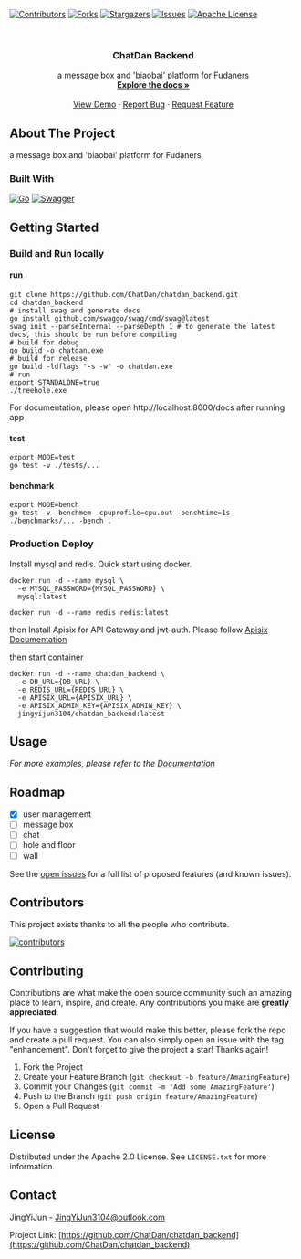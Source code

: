 <a name="readme-top"></a>
<!-- PROJECT SHIELDS -->
<!--
*** I'm using markdown "reference style" links for readability.
*** Reference links are enclosed in brackets [ ] instead of parentheses ( ).
*** See the bottom of this document for the declaration of the reference variables
*** for contributors-url, forks-url, etc. This is an optional, concise syntax you may use.
*** https://www.markdownguide.org/basic-syntax/#reference-style-links
-->
[![Contributors][contributors-shield]][contributors-url]
[![Forks][forks-shield]][forks-url]
[![Stargazers][stars-shield]][stars-url]
[![Issues][issues-shield]][issues-url]
[![Apache License][license-shield]][license-url]



<!-- PROJECT LOGO -->
<br />
<div align="center">

[//]: # (  <a href="https://github.com/ChatDan/chatdan_backend">)

[//]: # (    <img src="images/logo.png" alt="Logo" width="80" height="80">)

[//]: # (  </a>)

<h3 align="center">ChatDan Backend</h3>

  <p align="center">
    a message box and 'biaobai' platform for Fudaners
    <br />
    <a href="https://github.com/ChatDan/chatdan_backend"><strong>Explore the docs »</strong></a>
    <br />
    <br />
    <a href="https://github.com/ChatDan/chatdan_backend">View Demo</a>
    ·
    <a href="https://github.com/ChatDan/chatdan_backend/issues">Report Bug</a>
    ·
    <a href="https://github.com/ChatDan/chatdan_backend/issues">Request Feature</a>
  </p>
</div>

## About The Project

[//]: # ([![Product Name Screen Shot][product-screenshot]]&#40;https://example.com&#41;)
a message box and 'biaobai' platform for Fudaners

### Built With

[![Go][go.dev]][go-url]
[![Swagger][swagger.io]][swagger-url]

## Getting Started

### Build and Run locally

#### run

```shell
git clone https://github.com/ChatDan/chatdan_backend.git
cd chatdan_backend
# install swag and generate docs
go install github.com/swaggo/swag/cmd/swag@latest
swag init --parseInternal --parseDepth 1 # to generate the latest docs, this should be run before compiling
# build for debug
go build -o chatdan.exe
# build for release
go build -ldflags "-s -w" -o chatdan.exe
# run
export STANDALONE=true
./treehole.exe
```

For documentation, please open http://localhost:8000/docs after running app

#### test

```shell
export MODE=test
go test -v ./tests/...
```

#### benchmark

```shell
export MODE=bench
go test -v -benchmem -cpuprofile=cpu.out -benchtime=1s ./benchmarks/... -bench .
```

### Production Deploy

Install mysql and redis. Quick start using docker.

```shell
docker run -d --name mysql \
  -e MYSQL_PASSWORD={MYSQL_PASSWORD} \
  mysql:latest
  
docker run -d --name redis redis:latest
```

then Install Apisix for API Gateway and jwt-auth. Please
follow [Apisix Documentation](https://apisix.apache.org/zh/docs/apisix/getting-started/README/)

then start container

```shell
docker run -d --name chatdan_backend \
  -e DB_URL={DB_URL} \
  -e REDIS_URL={REDIS_URL} \
  -e APISIX_URL={APISIX_URL} \
  -e APISIX_ADMIN_KEY={APISIX_ADMIN_KEY} \
  jingyijun3104/chatdan_backend:latest
```

## Usage

_For more examples, please refer to the [Documentation](https://chatdan-test.jingyijun.xyz:8443/docs)_

## Roadmap

- [x] user management
- [ ] message box
- [ ] chat
- [ ] hole and floor
- [ ] wall

See the [open issues](https://github.com/ChatDan/chatdan_backend/issues) for a full list of proposed features (and known
issues).

## Contributors

This project exists thanks to all the people who contribute.

<a href="https://github.com/ChatDan/chatdan_backend/graphs/contributors">
  <img src="https://contrib.rocks/image?repo=ChatDan/chatdan_backend"  alt="contributors"/>
</a>

## Contributing

Contributions are what make the open source community such an amazing place to learn, inspire, and create. Any
contributions you make are **greatly appreciated**.

If you have a suggestion that would make this better, please fork the repo and create a pull request. You can also
simply open an issue with the tag "enhancement".
Don't forget to give the project a star! Thanks again!

1. Fork the Project
2. Create your Feature Branch (`git checkout -b feature/AmazingFeature`)
3. Commit your Changes (`git commit -m 'Add some AmazingFeature'`)
4. Push to the Branch (`git push origin feature/AmazingFeature`)
5. Open a Pull Request

## License

Distributed under the Apache 2.0 License. See `LICENSE.txt` for more information.

## Contact

JingYiJun - JingYiJun3104@outlook.com

Project Link: [https://github.com/ChatDan/chatdan_backend](https://github.com/ChatDan/chatdan_backend)

[//]: # (https://www.markdownguide.org/basic-syntax/#reference-style-links)

[contributors-shield]: https://img.shields.io/github/contributors/ChatDan/chatdan_backend.svg?style=for-the-badge

[contributors-url]: https://github.com/ChatDan/chatdan_backend/graphs/contributors

[forks-shield]: https://img.shields.io/github/forks/ChatDan/chatdan_backend.svg?style=for-the-badge

[forks-url]: https://github.com/ChatDan/chatdan_backend/network/members

[stars-shield]: https://img.shields.io/github/stars/ChatDan/chatdan_backend.svg?style=for-the-badge

[stars-url]: https://github.com/ChatDan/chatdan_backend/stargazers

[issues-shield]: https://img.shields.io/github/issues/ChatDan/chatdan_backend.svg?style=for-the-badge

[issues-url]: https://github.com/ChatDan/chatdan_backend/issues

[license-shield]: https://img.shields.io/github/license/ChatDan/chatdan_backend.svg?style=for-the-badge

[license-url]: https://github.com/ChatDan/chatdan_backend/blob/main/LICENSE

[go.dev]: https://img.shields.io/badge/go-%2300ADD8.svg?style=for-the-badge&logo=go&logoColor=white

[go-url]: https://go.dev

[swagger.io]: https://img.shields.io/badge/-Swagger-%23Clojure?style=for-the-badge&logo=swagger&logoColor=white

[swagger-url]: https://swagger.io